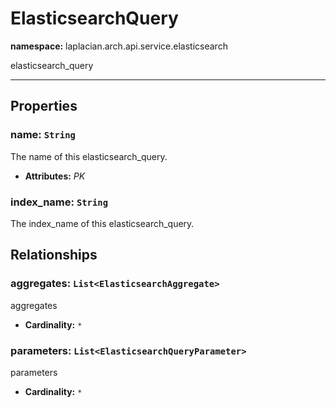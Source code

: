 # **ElasticsearchQuery**
**namespace:** laplacian.arch.api.service.elasticsearch

elasticsearch_query



---

## Properties

### name: `String`
The name of this elasticsearch_query.
- **Attributes:** *PK*

### index_name: `String`
The index_name of this elasticsearch_query.

## Relationships

### aggregates: `List<ElasticsearchAggregate>`
aggregates
- **Cardinality:** `*`

### parameters: `List<ElasticsearchQueryParameter>`
parameters
- **Cardinality:** `*`